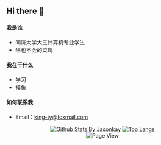 ## Hi there 👋

<!--
**King-ty/King-ty** is a ✨ _special_ ✨ repository because its `README.md` (this file) appears on your GitHub profile.

Here are some ideas to get you started:

- 🔭 I’m currently working on ...
- 🌱 I’m currently learning ...
- 👯 I’m looking to collaborate on ...
- 🤔 I’m looking for help with ...
- 💬 Ask me about ...
- 📫 How to reach me: ...
- 😄 Pronouns: ...
- ⚡ Fun fact: ...
-->

#### 我是谁
- 同济大学大三计算机专业学生
- 啥也不会的菜鸡

#### 我在干什么
- 学习
- 摸鱼

#### 如何联系我
- Email：king-ty@foxmail.com

<div align=center>
  
  [![Github Stats By Jasonkay](https://github-readme-stats.vercel.app/api?username=King-ty&show_icons=true&title_color=0366d6&icon_color=ffc83d&text_color=24292e&bg_color=fff)](https://github.com/King-ty/)
  [![Top Langs](https://github-readme-stats.vercel.app/api/top-langs/?username=King-ty)](https://github.com/King-ty/github-readme-stats)  
  ![Page View](https://visitor-badge.glitch.me/badge?page_id=King-ty.King-ty)  
  
</div>

